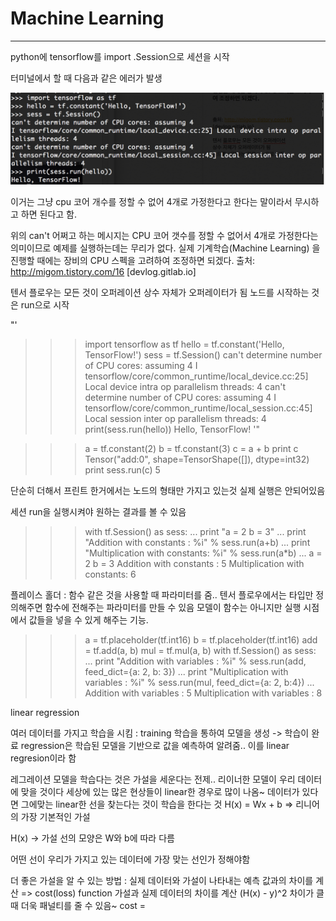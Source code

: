 # Machine Learning
<hr/>

python에 tensorflow를 import
.Session으로 세션을 시작

터미널에서 할 때 다음과 같은 에러가 발생

![Alt text](https://github.com/sjeongchoi/tensorflow-learning/blob/master/1.png?raw=true)

이거는 그냥 cpu 코어 개수를 정할 수 없어 4개로 가정한다고 한다는 말이라서 무시하고 하면 된다고 함.

위의 can't 어쩌고 하는 메시지는 CPU 코어 갯수를 정할 수 없어서 4개로 가정한다는 의미이므로 예제를 실행하는데는 무리가 없다.
실제 기계학습(Machine Learning) 을 진행할 때에는 장비의 CPU 스펙을 고려하여 조정하면 되겠다.
출처: http://migom.tistory.com/16 [devlog.gitlab.io]


텐서 플로우는 모든 것이 오퍼레이션 
상수 자체가 오퍼레이터가 됨
노드를 시작하는 것은 run으로 시작

"'
>>> import tensorflow as tf
>>> hello = tf.constant('Hello, TensorFlow!')
>>> sess = tf.Session()
can't determine number of CPU cores: assuming 4
I tensorflow/core/common_runtime/local_device.cc:25] Local device intra op parallelism threads: 4
can't determine number of CPU cores: assuming 4
I tensorflow/core/common_runtime/local_session.cc:45] Local session inter op parallelism threads: 4
>>> print(sess.run(hello))
Hello, TensorFlow!
'"



>>> a = tf.constant(2)
>>> b = tf.constant(3)
>>> c = a + b
>>> print c
Tensor("add:0", shape=TensorShape([]), dtype=int32)
>>> print sess.run(c)
5

단순히 더해서 프린트 한거에서는 노드의 형태만 가지고 있는것 실제 실행은 안되어있음

세션 run을 실행시켜야 원하는 결과를 볼 수 있음



>>> with tf.Session() as sess:
...      print "a = 2 b = 3"
...      print "Addition with constants : %i" % sess.run(a+b)
...      print "Multiplication with constants: %i" % sess.run(a*b)
... 
a = 2 b = 3
Addition with constants : 5
Multiplication with constants: 6



플레이스 홀더 : 함수 같은 것을 사용할 때 파라미터를 줌..
텐서 플로우에서는 타입만 정의해주면 함수에 전해주는 파라미터를 만들 수 있음
모델이 함수는 아니지만 실행 시점에서 값들을 넣을 수 있게 해주는 기능.


>>> a = tf.placeholder(tf.int16)
>>> b = tf.placeholder(tf.int16)
>>> add = tf.add(a, b)
>>> mul = tf.mul(a, b)
>>> with tf.Session() as sess:
...     print "Addition with variables : %i" % sess.run(add, feed_dict={a: 2, b: 3})
...     print "Multiplication with variables : %i" % sess.run(mul, feed_dict={a: 2, b:4})
... 
Addition with variables : 5
Multiplication with variables : 8


linear regression

여러 데이터를 가지고 학습을 시킴 : training
학습을 통하여 모델을 생성 -> 학습이 완료
regression은 학습된 모델을 기반으로 값을 예측하여 알려줌..
이를 linear regresion이라 함


레그레이션 모델을 학습다는 것은 가설을 세운다는 전제..
리이너한 모델이 우리 데이터에 맞을 것이다
세상에 있는 많은 현상들이 linear한 경우로 많이 나옴~
데이터가 있다면 그에맞는 linear한 선을 찾는다는 것이 학습을 한다는 것
H(x) = Wx + b => 리니어의 가장 기본적인 가설

H(x) -> 가설
선의 모양은 W와 b에 따라 다름

어떤 선이 우리가 가지고 있는 데이터에 가장 맞는 선인가 정해야함

더 좋은 가설을 알 수 있는 방법 : 실제 데이터와 가설이 나타내는 예측 값과의 차이를 계산 => cost(loss) function
가설과 실제 데이터의 차이를 계산 (H(x) - y)^2 차이가 클 때 더욱 패널티를 줄 수 있음~
cost = 
